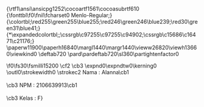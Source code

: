 {\rtf1\ansi\ansicpg1252\cocoartf1561\cocoasubrtf610
{\fonttbl\f0\fnil\fcharset0 Menlo-Regular;}
{\colortbl;\red255\green255\blue255;\red246\green246\blue239;\red30\green31\blue41;}
{\*\expandedcolortbl;;\cssrgb\c97255\c97255\c94902;\cssrgb\c15686\c16471\c21176;}
\paperw11900\paperh16840\margl1440\margr1440\vieww26820\viewh13660\viewkind0
\deftab720
\pard\pardeftab720\sl360\partightenfactor0

\f0\fs30\fsmilli15200 \cf2 \cb3 \expnd0\expndtw0\kerning0
\outl0\strokewidth0 \strokec2 Nama    : Alanna\cb1 \
\
\cb3 NPM     : 2106639913\cb1 \
\
\cb3 Kelas   : F}